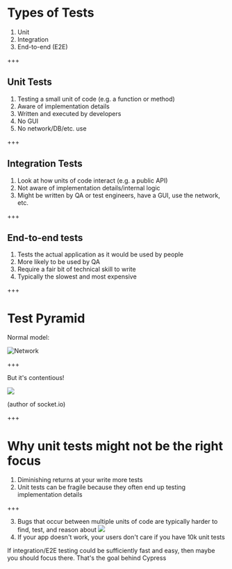 # Types of Tests

1. Unit
1. Integration
1. End-to-end (E2E)

+++

## Unit Tests

1. Testing a small unit of code (e.g. a function or method)
1. Aware of implementation details
1. Written and executed by developers
1. No GUI
1. No network/DB/etc. use

+++

## Integration Tests

1. Look at how units of code interact (e.g. a public API)
1. Not aware of implementation details/internal logic
1. Might be written by QA or test engineers, have a GUI, use the network, etc.

+++

## End-to-end tests

1. Tests the actual application as it would be used by people
1. More likely to be used by QA
1. Require a fair bit of technical skill to write
1. Typically the slowest and most expensive

+++

# Test Pyramid

Normal model:

![Network](https://automationpanda.files.wordpress.com/2017/10/the-testing-pyramid.png?w=620)

+++

But it's contentious!

![](https://www.dropbox.com/s/tsjxri6u3ndhkhn/testing-rauchg.png?raw=1)

(author of socket.io)

+++

# Why unit tests might not be the right focus

1. Diminishing returns at your write more tests
1. Unit tests can be fragile because they often end up testing implementation details

+++

3. Bugs that occur between multiple units of code are typically harder to find, test, and reason about
![](https://cdn-images-1.medium.com/max/1600/0*eCs8GoVZVksoQtQx.gif)
4. If your app doesn't work, your users don't care if you have 10k unit tests

If integration/E2E testing could be sufficiently fast and easy, then maybe you should focus there. That's the goal behind Cypress
